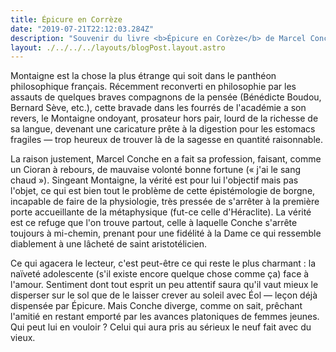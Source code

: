 ```yaml
---
title: Épicure en Corrèze
date: "2019-07-21T22:12:03.284Z"
description: "Souvenir du livre <b>Épicure en Corèze</b> de Marcel Conche"
layout: ./../../../layouts/blogPost.layout.astro
---
```


Montaigne est la chose la plus étrange qui soit dans le panthéon philosophique français. Récemment reconverti en philosophie par les assauts de quelques braves compagnons de la pensée (Bénédicte Boudou, Bernard Sève, etc.), cette bravade dans les fourrés de l'académie a son revers, le Montaigne ondoyant, prosateur hors pair, lourd de la richesse de sa langue, devenant une caricature prête à la digestion pour les estomacs fragiles — trop heureux de trouver là de la sagesse en quantité raisonnable.

La raison justement, Marcel Conche en a fait sa profession, faisant, comme un Cioran à rebours, de mauvaise volonté bonne fortune (« j'ai le sang chaud »). Singeant Montaigne, la vérité est pour lui l'objectif mais pas l'objet, ce qui est bien tout le problème de cette épistémologie de borgne, incapable de faire de la physiologie, très pressée de s'arrêter à la première porte accueillante de la métaphysique (fut-ce celle d'Héraclite). La vérité est ce refuge que l'on trouve partout, celle à laquelle Conche s'arrête toujours à mi-chemin, prenant pour une fidélité à la Dame ce qui ressemble diablement à une lâcheté de saint aristotélicien.

Ce qui agacera le lecteur, c'est peut-être ce qui reste le plus charmant : la naïveté adolescente (s'il existe encore quelque chose comme ça) face à l'amour. Sentiment dont tout esprit un peu attentif saura qu'il vaut mieux le disperser sur le sol que de le laisser crever au soleil avec Éol — leçon déjà dispensée par Épicure. Mais Conche diverge, comme on sait, prêchant l'amitié en restant emporté par les avances platoniques de femmes jeunes. Qui peut lui en vouloir ? Celui qui aura pris au sérieux le neuf fait avec du vieux.
